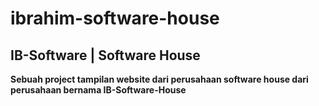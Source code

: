 # ibrahim-software-house

## IB-Software | Software House

**Sebuah project tampilan website dari perusahaan software house dari perusahaan bernama IB-Software-House**
